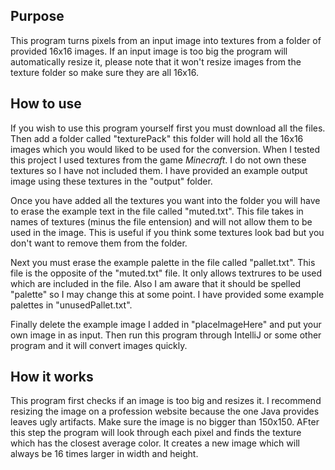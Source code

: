 ## Purpose
  This program turns pixels from an input image into textures from a folder of provided 16x16 images. If an input image is too big the program will automatically resize it, please note that it won't resize images from the texture folder so make sure they are all 16x16.

## How to use
  
  If you wish to use this program yourself first you must download all the files. Then add a folder called "texturePack" this folder will hold all the 16x16 images which you would liked to be used for the conversion. When I tested this project I used textures from the game *Minecraft*. I do not own these textures so I have not included them. I have provided an example output image using these textures in the "output" folder. 

  Once you have added all the textures you want into the folder you will have to erase the example text in the file called "muted.txt". This file takes in names of textures (minus the file entension) and will not allow them to be used in the image. This is useful if you think some textures look bad but you don't want to remove them from the folder.

  Next you must erase the example palette in the file called "pallet.txt". This file is the opposite of the "muted.txt" file. It only allows textrures to be used which are included in the file. Also I am aware that it should be spelled "palette" so I may change this at some point. I have provided some example palettes in "unusedPallet.txt". 

  Finally delete the example image I added in "placeImageHere" and put your own image in as input. Then run this program through IntelliJ or some other program and it will convert images quickly.

## How it works

  This program first checks if an image is too big and resizes it. I recommend resizing the image on a profession website because the one Java provides leaves ugly artifacts. Make sure the image is no bigger than 150x150. AFter this step the program will look through each pixel and finds the texture which has the closest average color. It creates a new image which will always be 16 times larger in width and height. 
